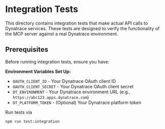 # Integration Tests

This directory contains integration tests that make actual API calls to Dynatrace services. These tests are designed to verify the functionality of the MCP server against a real Dynatrace environment.

## Prerequisites

Before running integration tests, ensure you have:

**Environment Variables Set Up:**

- `OAUTH_CLIENT_ID` - Your Dynatrace OAuth client ID
- `OAUTH_CLIENT_SECRET` - Your Dynatrace OAuth client secret
- `DT_ENVIRONMENT` - Your Dynatrace environment URL (e.g., `https://abc123.apps.dynatrace.com`)
- `DT_PLATFORM_TOKEN` - (Optional) Your Dynatrace platform token

Run tests via

```bash
npm run test:integration
```
